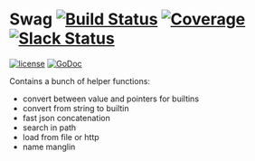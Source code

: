 # Swag [![Build Status](https://ci.vmware.run/api/badges/go-openapi/swag/status.svg)](https://ci.vmware.run/go-openapi/swag) [![Coverage](https://coverage.vmware.run/badges/go-openapi/swag/coverage.svg)](https://coverage.vmware.run/go-openapi/swag) [![Slack Status](https://slackin.goswagger.io/badge.svg)](https://slackin.goswagger.io)

[![license](http://img.shields.io/badge/license-Apache%20v2-orange.svg)](https://raw.githubusercontent.com/go-openapi/swag/master/LICENSE) [![GoDoc](https://godoc.org/github.com/go-openapi/swag?status.svg)](http://godoc.org/github.com/go-openapi/swag)

Contains a bunch of helper functions:

- convert between value and pointers for builtins
- convert from string to builtin
- fast json concatenation
- search in path
- load from file or http
- name manglin
